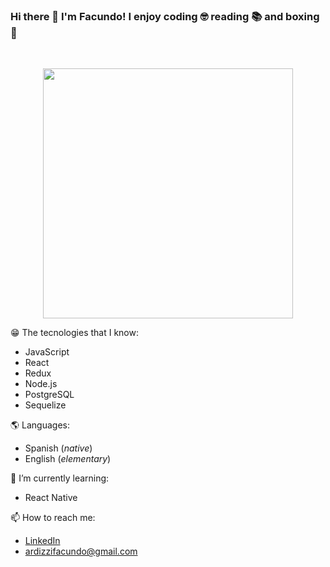 ### Hi there 👋 I'm Facundo! I enjoy coding :nerd_face: reading :books: and boxing :boxing_glove:
<br />

<p align='center'>
    <img src="./img/bg.gif" height='400' >
</p>

:grin: The tecnologies that I know: 
- JavaScript 
- React 
- Redux 
- Node.js
- PostgreSQL 
- Sequelize

:earth_americas: Languages: 
- Spanish (_native_)
- English (_elementary_)

🌱 I’m currently learning: 
- React Native 

📫 How to reach me: 
- [LinkedIn](https://www.linkedin.com/in/facundo-ardizzi-260a931b5)
- ardizzifacundo@gmail.com


<!--
**FacundoArdizzi/FacundoArdizzi** is a ✨ _special_ ✨ repository because its `README.md` (this file) appears on your GitHub profile.

Here are some ideas to get you started:
- 🔭 I’m currently working on ...
- 🌱 I’m currently learning ...
- 👯 I’m looking to collaborate on ...
- 🤔 I’m looking for help with ...
- 💬 Ask me about ...

- 😄 Pronouns: ...
- ⚡ Fun fact: ...
-->
